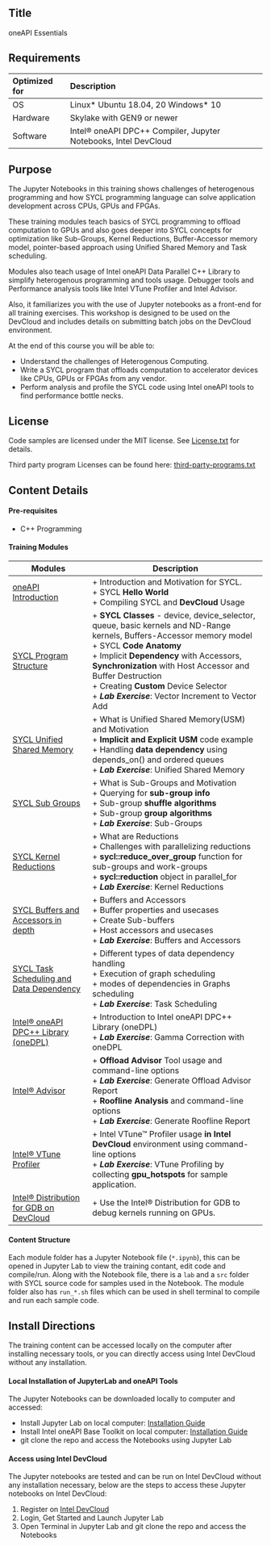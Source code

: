 ## Title
 oneAPI Essentials
  
## Requirements
| Optimized for                     | Description
|:---                               |:---
| OS                                | Linux* Ubuntu 18.04, 20 Windows* 10
| Hardware                          | Skylake with GEN9 or newer
| Software                          | Intel&reg; oneAPI DPC++ Compiler, Jupyter Notebooks, Intel DevCloud
  
## Purpose
The Jupyter Notebooks in this training shows challenges of heterogenous programming and how SYCL programming language can solve application development across CPUs, GPUs and FPGAs. 

These training modules teach basics of SYCL programming to offload computation to GPUs and also goes deeper into SYCL concepts for optimization like Sub-Groups, Kernel Reductions, Buffer-Accessor memory model, pointer-based approach using Unified Shared Memory and Task scheduling. 

Modules also teach usage of Intel oneAPI Data Parallel C++ Library to simplify heterogenous programming and tools usage. Debugger tools and Performance analysis tools like Intel VTune Profiler and Intel Advisor.

Also, it familiarizes you with the use of Jupyter notebooks as a front-end for all training exercises. This workshop is designed to be used on the DevCloud and includes details on submitting batch jobs on the DevCloud environment.

At the end of this course you will be able to:

- Understand the challenges of Heterogenous Computing.
- Write a SYCL program that offloads computation to accelerator devices like CPUs, GPUs or FPGAs from any vendor. 
- Perform analysis and profile the SYCL code using Intel oneAPI tools to find performance bottle necks. 

## License  
Code samples are licensed under the MIT license. See [License.txt](https://github.com/oneapi-src/oneAPI-samples/blob/master/License.txt) for details.

Third party program Licenses can be found here: [third-party-programs.txt](https://github.com/oneapi-src/oneAPI-samples/blob/master/third-party-programs.txt)

## Content Details

#### Pre-requisites
- C++ Programming

#### Training Modules

| Modules | Description
|---|---|
|[oneAPI Introduction](01_oneAPI_Intro/oneAPI_Intro.ipynb)| + Introduction and Motivation for SYCL.<br>+ SYCL __Hello World__<br>+ Compiling SYCL and __DevCloud__ Usage
|[SYCL Program Structure](02_DPCPP_Program_Structure/DPCPP_Program_Structure.ipynb)| + __SYCL Classes__ - device, device_selector, queue, basic kernels and ND-Range kernels, Buffers-Accessor memory model<br>+ SYCL __Code Anatomy__<br>+ Implicit __Dependency__ with Accessors, __Synchronization__ with Host Accessor and Buffer Destruction<br>+ Creating __Custom__ Device Selector<br>+ ___Lab Exercise___: Vector Increment to Vector Add
|[SYCL Unified Shared Memory](03_DPCPP_Unified_Shared_Memory/Unified_Shared_Memory.ipynb)|+ What is Unified Shared Memory(USM) and Motivation<br>+ __Implicit and Explicit USM__ code example<br>+ Handling __data dependency__ using depends_on() and ordered queues<br>+ ___Lab Exercise___: Unified Shared Memory
|[SYCL Sub Groups](04_DPCPP_Sub_Groups/Sub_Groups.ipynb)| + What is Sub-Groups and Motivation<br>+ Querying for __sub-group info__<br>+ Sub-group __shuffle algorithms__<br>+ Sub-group __group algorithms__<br>+ ___Lab Exercise___: Sub-Groups | 90 min |
|[SYCL Kernel Reductions](08_DPCPP_Reduction/Reductions.ipynb)|+ What are Reductions<br>+ Challenges with parallelizing reductions<br>+ __sycl::reduce_over_group__ function for sub-groups and work-groups<br>+ __sycl::reduction__ object in parallel_for<br>+ ___Lab Exercise___: Kernel Reductions 
|[SYCL Buffers and Accessors in depth](09_DPCPP_Buffers_And_Accessors_Indepth/DPCPP_Buffers_accessors.ipynb)| + Buffers and Accessors<br>+ Buffer properties and usecases<br>+ Create Sub-buffers<br>+ Host accessors and usecases<br>+ ___Lab Exercise___: Buffers and Accessors
|[SYCL Task Scheduling and Data Dependency](10_DPCPP_Graphs_Scheduling_Data_management/DPCPP_Task_Scheduling_Data_dependency.ipynb)| + Different types of data dependency handling<br>+ Execution of graph scheduling<br>+ modes of dependencies in Graphs scheduling<br>+ ___Lab Exercise___: Task Scheduling
|[Intel® oneAPI DPC++ Library (oneDPL)](07_DPCPP_Library/oneDPL_Introduction.ipynb)| + Introduction to Intel oneAPI DPC++ Library (oneDPL)<br>+ ___Lab Exercise___: Gamma Correction with oneDPL
|[Intel® Advisor](05_Intel_Advisor/offload_advisor.ipynb)| + __Offload Advisor__ Tool usage and command-line options<br>+ ___Lab Exercise___: Generate Offload Advisor Report<br>+ __Roofline Analysis__ and command-line options<br>+ ___Lab Exercise___: Generate Roofline Report
|[Intel® VTune Profiler](06_Intel_VTune_Profiler/Intel_VTune_Profiler.ipynb)| + Intel VTune™ Profiler usage __in Intel DevCloud__ environment using command-line options<br>+ ___Lab Exercise___: VTune Profiling by collecting __gpu_hotspots__ for sample application.
|[Intel® Distribution for GDB on DevCloud](11_Intel_Distribution_for_GDB/gdb_oneapi.ipynb)| + Use the Intel® Distribution for GDB to debug kernels running on GPUs.

#### Content Structure

Each module folder has a Jupyter Notebook file (`*.ipynb`), this can be opened in Jupyter Lab to view the training contant, edit code and compile/run. Along with the Notebook file, there is a `lab` and a `src` folder with SYCL source code for samples used in the Notebook. The module folder also has `run_*.sh` files which can be used in shell terminal to compile and run each sample code.

## Install Directions

The training content can be accessed locally on the computer after installing necessary tools, or you can directly access using Intel DevCloud without any installation.

#### Local Installation of JupyterLab and oneAPI Tools

The Jupyter Notebooks can be downloaded locally to computer and accessed:
- Install Jupyter Lab on local computer: [Installation Guide](https://jupyterlab.readthedocs.io/en/stable/getting_started/installation.html)
- Install Intel oneAPI Base Toolkit on local computer: [Installation Guide](https://www.intel.com/content/www/us/en/developer/tools/oneapi/base-toolkit-download.html) 
- git clone the repo and access the Notebooks using Jupyter Lab


#### Access using Intel DevCloud

The Jupyter notebooks are tested and can be run on Intel DevCloud without any installation necessary, below are the steps to access these Jupyter notebooks on Intel DevCloud:
1. Register on [Intel DevCloud](https://devcloud.intel.com/oneapi)
2. Login, Get Started and Launch Jupyter Lab
3. Open Terminal in Jupyter Lab and git clone the repo and access the Notebooks

